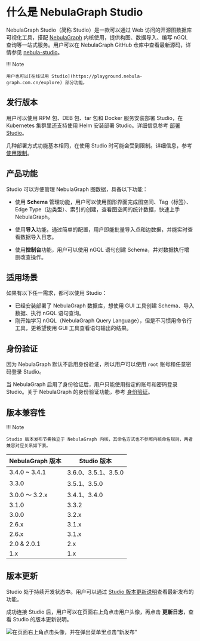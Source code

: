 # 什么是 NebulaGraph Studio

NebulaGraph Studio（简称 Studio）是一款可以通过 Web 访问的开源图数据库可视化工具，搭配 [NebulaGraph](../../README.md) 内核使用，提供构图、数据导入、编写 nGQL 查询等一站式服务。用户可以在 NebulaGraph GitHub 仓库中查看最新源码，详情参见 [nebula-studio](https://github.com/vesoft-inc/nebula-studio)。

!!! Note

    用户也可以[在线试用 Studio](https://playground.nebula-graph.com.cn/explore) 部分功能。

## 发行版本

用户可以使用 RPM 包、DEB 包、tar 包和 Docker 服务安装部署 Studio，在 Kubernetes 集群里还支持使用 Helm 安装部署 Studio。详细信息参考 [部署 Studio](../deploy-connect/st-ug-deploy.md)。

<!--
- 云服务版本：用户可以在 NebulaGraph Cloud Service 上创建 NebulaGraph 数据库实例，并一键直连云服务版 Studio。详细信息参考 [NebulaGraph Cloud Service 用户手册](https://cloud-docs.nebula-graph.com.cn/cn/posts/manage-instances/dbaas-ug-connect-nebulastudio/ "点击前往 NebulaGraph Cloud Service 用户手册")。
-->

几种部署方式功能基本相同，在使用 Studio 时可能会受到限制。详细信息，参考[使用限制](st-ug-limitations.md)。

## 产品功能

Studio 可以方便管理 NebulaGraph 图数据，具备以下功能：

- 使用 **Schema** 管理功能，用户可以使用图形界面完成图空间、Tag（标签）、Edge Type（边类型）、索引的创建，查看图空间的统计数据，快速上手 NebulaGraph。
  
- 使用**导入**功能，通过简单的配置，用户即能批量导入点和边数据，并能实时查看数据导入日志。

- 使用**控制台**功能，用户可以使用 nGQL 语句创建 Schema，并对数据执行增删改查操作。

## 适用场景

如果有以下任一需求，都可以使用 Studio：

- 已经安装部署了 NebulaGraph 数据库，想使用 GUI 工具创建 Schema、导入数据、执行 nGQL 语句查询。
- 刚开始学习 nGQL（NebulaGraph Query Language），但是不习惯用命令行工具，更希望使用 GUI 工具查看语句输出的结果。

## 身份验证

<!--
对于云服务版 Studio，只有操作权限为 **ROOT** 和 **USER** 的 NebulaGraph Cloud 用户可以登录 Studio。详细信息参考 [配套的应用（Dashboard/Studio/Explorer）](../../nebula-cloud/5.solution/5.1.supporting-application.md)。
-->

因为 NebulaGraph 默认不启用身份验证，所以用户可以使用 `root` 账号和任意密码登录 Studio。

当 NebulaGraph 启用了身份验证后，用户只能使用指定的账号和密码登录 Studio。关于 NebulaGraph 的身份验证功能，参考 [身份验证](../../7.data-security/1.authentication/1.authentication.md "点击前往 NebulaGraph 官网")。


## 版本兼容性

!!! Note

    Studio 版本发布节奏独立于 NebulaGraph 内核，其命名方式也不参照内核命名规则，两者兼容对应关系如下表。

| NebulaGraph 版本 | Studio 版本 |
| --- | --- |
| 3.4.0 ~ 3.4.1| 3.6.0、3.5.1、3.5.0 |
| 3.3.0 | 3.5.1、3.5.0 |
| 3.0.0 ～ 3.2.x| 3.4.1、3.4.0|
| 3.1.0 | 3.3.2 |
| 3.0.0 | 3.2.x |
| 2.6.x | 3.1.x |
| 2.6.x | 3.1.x |
| 2.0 & 2.0.1 | 2.x |
| 1.x | 1.x|

## 版本更新

Studio 处于持续开发状态中。用户可以通过 [Studio 版本更新说明](../../20.appendix/release-notes/studio-release-note.md)查看最新发布的功能。

<!-- 

## 云服务版 Studio

对于云服务版 Studio，以 NebulaGraph Cloud Service 上实际部署的版本为准，用户不能自行更新 Studio 版本。当前公测环境里的 Studio 版本为 v{{ studio.base111b }}。

-->

成功连接 Studio 后，用户可以在页面右上角点击用户头像，再点击 **更新日志**，查看 Studio 的版本更新说明。

![在页面右上角点击头像，并在弹出菜单里点击“新发布”](https://docs-cdn.nebula-graph.com.cn/figures/st-ug-001-cn.png)
